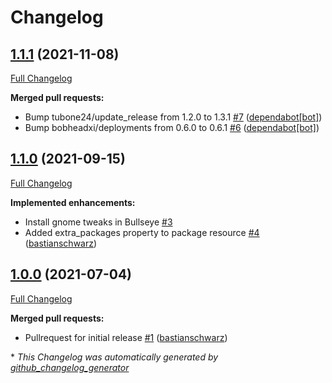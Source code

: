 # Changelog

## [1.1.1](https://github.com/codenamephp/chef.cookbook.gnome/tree/1.1.1) (2021-11-08)

[Full Changelog](https://github.com/codenamephp/chef.cookbook.gnome/compare/1.1.0...1.1.1)

**Merged pull requests:**

- Bump tubone24/update\_release from 1.2.0 to 1.3.1 [\#7](https://github.com/codenamephp/chef.cookbook.gnome/pull/7) ([dependabot[bot]](https://github.com/apps/dependabot))
- Bump bobheadxi/deployments from 0.6.0 to 0.6.1 [\#6](https://github.com/codenamephp/chef.cookbook.gnome/pull/6) ([dependabot[bot]](https://github.com/apps/dependabot))

## [1.1.0](https://github.com/codenamephp/chef.cookbook.gnome/tree/1.1.0) (2021-09-15)

[Full Changelog](https://github.com/codenamephp/chef.cookbook.gnome/compare/1.0.0...1.1.0)

**Implemented enhancements:**

- Install gnome tweaks in Bullseye [\#3](https://github.com/codenamephp/chef.cookbook.gnome/issues/3)
- Added extra\_packages property to package resource [\#4](https://github.com/codenamephp/chef.cookbook.gnome/pull/4) ([bastianschwarz](https://github.com/bastianschwarz))

## [1.0.0](https://github.com/codenamephp/chef.cookbook.gnome/tree/1.0.0) (2021-07-04)

[Full Changelog](https://github.com/codenamephp/chef.cookbook.gnome/compare/e480163df76d2bffc390ce1abee34734536a712c...1.0.0)

**Merged pull requests:**

- Pullrequest for initial release [\#1](https://github.com/codenamephp/chef.cookbook.gnome/pull/1) ([bastianschwarz](https://github.com/bastianschwarz))



\* *This Changelog was automatically generated by [github_changelog_generator](https://github.com/github-changelog-generator/github-changelog-generator)*
